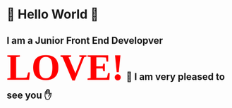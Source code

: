 #  👋 Hello World 👋
## I am a Junior Front End Developver <span style="font-family:Papyrus; font-size:4em; color:red;">LOVE!</span>  :rocket: I am very pleased to see you :hand:

